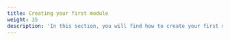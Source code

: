 ```yaml
---
title: Creating your first module
weight: 35
description: 'In this section, you will find how to create your first module on Charles.'
---
```


